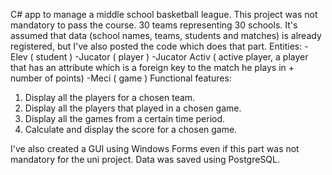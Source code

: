 C# app to manage a middle school basketball league. This project was not mandatory to pass the course.
30 teams representing 30 schools. It's assumed that data (school names, teams, students and matches) is already registered, but I've also posted the code which does that part.
Entities:
-Elev ( student )
-Jucator ( player )
-Jucator Activ ( active player, a player that has an attribute which is a foreign key to the match he plays in + number of points)
-Meci ( game )
Functional features:
1. Display all the players for a chosen team.
2. Display all the players that played in a chosen game.
3. Display all the games from a certain time period.
4. Calculate and display the score for a chosen game.

I've also created a GUI using Windows Forms even if this part was not mandatory for the uni project.
Data was saved using PostgreSQL.
